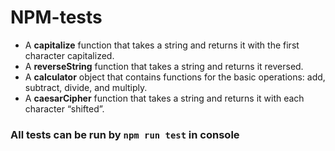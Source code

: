 # NPM-tests
- A **capitalize** function that takes a string and returns it with the first character capitalized.
- A **reverseString** function that takes a string and returns it reversed.
- A **calculator** object that contains functions for the basic operations: add, subtract, divide, and multiply.
- A **caesarCipher** function that takes a string and returns it with each character “shifted”.
### All tests can be run by `npm run test` in console
